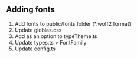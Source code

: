 ## Adding fonts

1. Add fonts to public/fonts folder (\*.woff2 format)
2. Update globlas.css
3. Add as an option to typeTheme.ts
4. Update types.ts > FontFamily
5. Update config.ts
